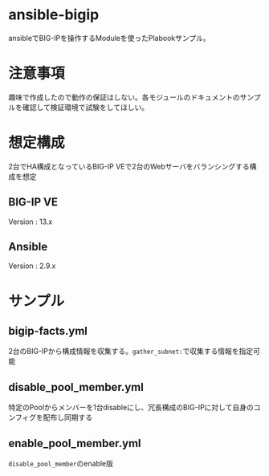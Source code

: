 # ansible-bigip
ansibleでBIG-IPを操作するModuleを使ったPlabookサンプル。

# 注意事項
趣味で作成したので動作の保証はしない。各モジュールのドキュメントのサンプルを確認して検証環境で試験をしてほしい。

# 想定構成
2台でHA構成となっているBIG-IP VEで2台のWebサーバをバランシングする構成を想定
## BIG-IP VE
Version : 13.x
## Ansible
Version : 2.9.x

# サンプル
## bigip-facts.yml
2台のBIG-IPから構成情報を収集する。`gather_subnet:`で収集する情報を指定可能

## disable_pool_member.yml
特定のPoolからメンバーを1台disableにし、冗長構成のBIG-IPに対して自身のコンフィグを配布し同期する

## enable_pool_member.yml
`disable_pool_member`のenable版

